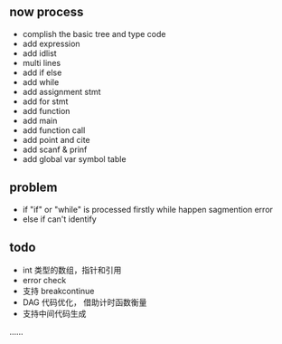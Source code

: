 
## now process
+ complish the basic tree and type code
+ add expression
+ add idlist
+ multi lines
+ add if else
+ add while
+ add assignment stmt
+ add for stmt
+ add function
+ add main
+ add function call
+ add point and cite
+ add scanf & prinf
+ add global var symbol table
## problem
+ if "if" or "while" is processed firstly while happen sagmention error 
+ else if can't identify

## todo
+ int 类型的数组，指针和引用
+ error check
+ 支持 breakcontinue
+ DAG 代码优化， 借助计时函数衡量
+ 支持中间代码生成

……